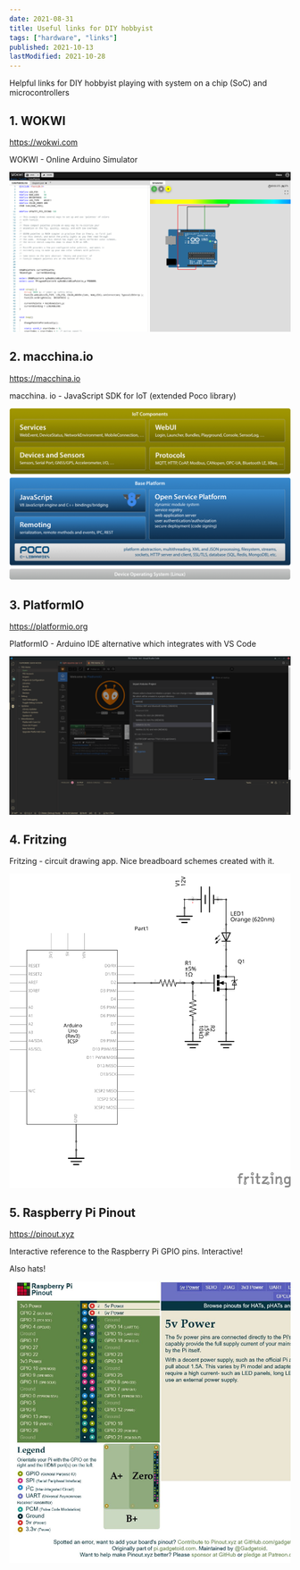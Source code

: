 ```yaml
---
date: 2021-08-31
title: Useful links for DIY hobbyist
tags: ["hardware", "links"]
published: 2021-10-13
lastModified: 2021-10-28
---
```


Helpful links for DIY hobbyist playing with system on a chip (SoC) and microcontrollers


## 1. WOKWI

https://wokwi.com

WOKWI - Online Arduino Simulator

![WOKWI](./wokwi-arduino-simulator.png)

## 2. macchina.io

https://macchina.io

macchina. io - JavaScript SDK for IoT (extended Poco library)

![macchina.io](./macchina-blocks.png)

## 3. PlatformIO

https://platformio.org

PlatformIO - Arduino IDE alternative which integrates with VS Code

![PlatformIO](./platform-io.png)

## 4. Fritzing

Fritzing - circuit drawing app. Nice breadboard schemes created with it.

![Fritzing](./Fritzing.png)

## 5. Raspberry Pi Pinout

https://pinout.xyz

Interactive reference to the Raspberry Pi GPIO pins. Interactive!

Also hats!

![pinout](./raspberry-pi-pinout.jpg)